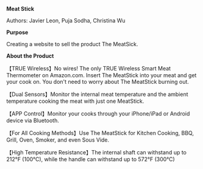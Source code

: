 <b>Meat Stick </b> <p>
Authors: Javier Leon, Puja Sodha, Christina Wu

<b>Purpose</b> <p>
Creating a website to sell the product The MeatSick.

<b>About the Product</b> <p>
【TRUE Wireless】No wires! The only TRUE Wireless Smart Meat Thermometer on Amazon.com. Insert The MeatStick into your meat and get your cook on. You don't need to worry about The MeatStick burning out.

【Dual Sensors】Monitor the internal meat temperature and the ambient temperature cooking the meat with just one MeatStick.

【APP Control】Monitor your cooks through your iPhone/iPad or Android device via Bluetooth.

【For All Cooking Methods】Use The MeatStick for Kitchen Cooking, BBQ, Grill, Oven, Smoker, and even Sous Vide.

【High Temperature Resistance】The internal shaft can withstand up to 212°F (100°C), while the handle can withstand up to 572°F (300°C)

